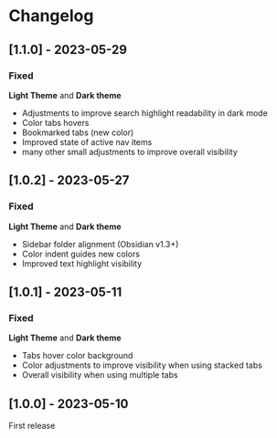 # Changelog

## [1.1.0] - 2023-05-29
### Fixed
**Light Theme** and **Dark theme**
- Adjustments to improve search highlight readability in dark mode
- Color tabs hovers
- Bookmarked tabs (new color)
- Improved state of active nav items
- many other small adjustments to improve overall visibility

## [1.0.2] - 2023-05-27
### Fixed
**Light Theme** and **Dark theme**
- Sidebar folder alignment (Obsidian v1.3+)
- Color indent guides new colors
- Improved text highlight visibility

## [1.0.1] - 2023-05-11
### Fixed

**Light Theme** and **Dark theme**
- Tabs hover color background
- Color adjustments to improve visibility when using stacked tabs
- Overall visibility when using multiple tabs

## [1.0.0] - 2023-05-10
First release
